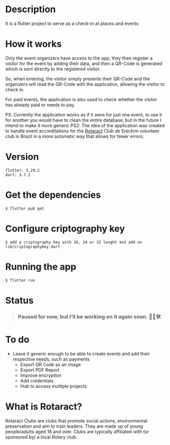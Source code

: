 # Description
It is a flutter project to serve as a check-in at places and events

# How it works
Only the event organizers have access to the app, they then register a visitor for the event by adding their data, and then a QR-Code is generated which is sent directly to the registered visitor.

So, when entering, the visitor simply presents their QR-Code and the organizers will read the QR-Code with the application, allowing the visitor to check in.

For paid events, the application is also used to check whether the visitor has already paid or needs to pay.

PS: Currently the application works as if it were for just one event, to use it for another you would have to clean the entire database, but in the future I intend to make it more generic
PS2: The idea of ​​the application was created to handle event accreditations for the [Rotaract](https://www.rotary.org/en/get-involved/rotaract-clubs) Club de Erechim volunteer club in Brazil in a more automatic way that allows for fewer errors.

# Version
```
flutter: 3.29.2
dart: 3.7.2
```

# Get the dependencies
```
$ flutter pub get
```

# Configure criptography key
```
$ add a criptography key with 16, 24 or 32 lenght and add on lib/criptographyKey.dart
```


# Running the app
```
$ flutter run
```

# Status
> ### Paused for now, but I’ll be working on it again soon. 🛑🔄🛠️

# To do
- Leave it generic enough to be able to create events and add their respective needs, such as payments
  - Export QR Code as an image
  - Export PDF Report
  - Improve encryption
  - Add credentials
  - Hub to access multiple projects

# What is Rotaract?
Rotaract Clubs are clubs that promote social actions, environmental preservation and aim to train leaders. They are made up of young people/adults aged 18 and over. Clubs are typically affiliated with (or sponsored by) a local Rotary club.
